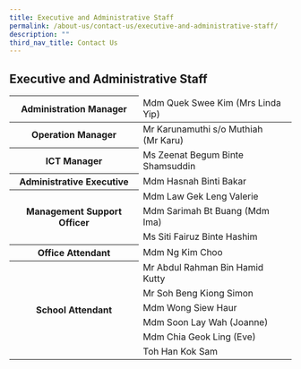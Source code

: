 ```yaml
---
title: Executive and Administrative Staff
permalink: /about-us/contact-us/executive-and-administrative-staff/
description: ""
third_nav_title: Contact Us
---
```

## **Executive and Administrative Staff**


<table>
<thead>
  <tr>
    <th>Administration Manager</th>
    <td>Mdm Quek Swee Kim (Mrs Linda Yip)</td>
  </tr>
</thead>
<tbody>
  <tr>
    <th>Operation Manager</th>
    <td>Mr Karunamuthi s/o Muthiah <br>(Mr Karu)</td>
  </tr>
  <tr>
    <th>ICT Manager</th>
    <td>Ms Zeenat Begum Binte Shamsuddin </td>
  </tr>
  <tr>
    <th rowspan="1">Administrative Executive</th>
		<td>Mdm Hasnah Binti Bakar</td>
		</tr>
  
  <tr>
  </tr>
  <tr>
    <th rowspan="3">Management Support Officer</th>
    <td>Mdm Law Gek Leng Valerie</td>
  </tr>
  <tr>
    <td>Mdm Sarimah Bt Buang (Mdm Ima)</td>
  </tr>
  <tr>
    <td>Ms Siti Fairuz Binte Hashim</td>
  </tr>
	
  <tr>
    <th>Office Attendant</th>
    <td>Mdm Ng Kim Choo</td>
  </tr>
  <tr>
    <th rowspan="6">School Attendant</th>
    <td>Mr Abdul Rahman Bin Hamid Kutty</td>
  </tr>
  <tr>
    <td>Mr Soh Beng Kiong Simon</td>
  </tr>
  <tr>
    <td>Mdm Wong Siew Haur</td>
  </tr>
  <tr>
    <td>Mdm Soon Lay Wah (Joanne)</td>
  </tr>
  <tr>
    <td>Mdm Chia Geok Ling (Eve)</td>
  </tr>
	<tr>
   <td>Toh Han Kok Sam</td>
  </tr>
</tbody>
</table>